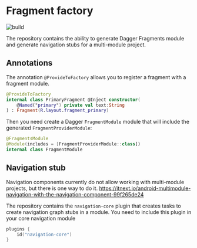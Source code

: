 # Fragment factory
![build](https://github.com/rwqwr/fragment-factory/actions/workflows/main.yml/badge.svg)

The repository contains the ability to generate Dagger Fragments module and generate navigation stubs for a multi-module project.

## Annotations
The annotation `@ProvideToFactory` allows you to register a fragment with a fragment module.

```kotlin
@ProvideToFactory
internal class PrimaryFragment @Inject constructor(
    @Named("primary") private val text:String
) : Fragment(R.layout.fragment_primary)
```

Then you need create a Dagger `FragmentModule` module that will include the generated `FragmentProviderModule`:
```kotlin
@FragmentsModule
@Module(includes = [FragmentProviderModule::class])
internal class FragmentModule
```

## Navigation stub
Navigation components currently do not allow working with multi-module projects, but there is one way to do it.
https://itnext.io/android-multimodule-navigation-with-the-navigation-component-99f265de24

The repository contains the `navigation-core` plugin that creates tasks to create navigation graph stubs in a module.
You need to include this plugin in your core navigation module
```kotlin
plugins {
    id("navigation-core")
}
```